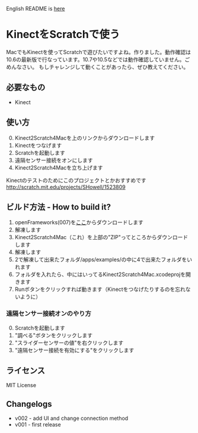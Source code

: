 English README is [here]("blob/master/README_en.md")
# KinectをScratchで使う
MacでもKinectを使ってScratchで遊びたいですよね。作りました。動作確認は10.6の最新版で行なっています。10.7や10.5などでは動作確認していません。ごめんなさい。
もしチャレンジして動くことがあったら、ぜひ教えてください。

## 必要なもの
* Kinect

## 使い方

0. Kinect2Scratch4Macを上のリンクからダウンロードします
1. Kinectをつなげます
2. Scratchを起動します
3. 遠隔センサー接続をオンにします
4. Kinect2Scratch4Macを立ち上げます

Kinectのテストのためにこのプロジェクトとかおすすめです http://scratch.mit.edu/projects/SHowell/1523809


## ビルド方法 - How to build it?


1. openFrameworks(007)を[ここ]("http://openframeworks.cc/download")からダウンロードします
2. 解凍します
3. Kinect2Scratch4Mac（これ）を上部の"ZIP"ってところからダウンロードします
4. 解凍します
5. 2で解凍して出来たフォルダ/apps/examples/の中に4で出来たフォルダをいれます
6. フォルダを入れたら、中にはいってるKinect2Scratch4Mac.xcodeprojを開きます
7. Runボタンをクリックすれば動きます（Kinectをつなげたりするのを忘れないように）

### 遠隔センサー接続オンのやり方
0. Scratchを起動します
1. "調べる"ボタンをクリックします
2. "スライダーセンサーの値"を右クリックします
3. "遠隔センサー接続を有効にする"をクリックします


## ライセンス

MIT License

## Changelogs
* v002 - add UI and change connection method
* v001 - first release
